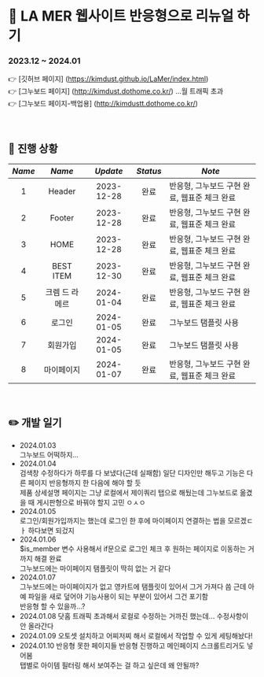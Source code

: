 :dizzy: LA MER 웹사이트 반응형으로 리뉴얼 하기    
=============

### 2023.12 ~ 2024.01     
:point_right: [깃허브 페이지] (https://kimdust.github.io/LaMer/index.html)  
:point_right: [그누보드 페이지] (http://kimdust.dothome.co.kr/) ...월 트래픽 초과    
:point_right: [그누보드 페이지-백업용] (http://kimdustt.dothome.co.kr/)

<br/>

## :date: 진행 상황

|    _**Name**_ |     _**Name**_     	| _**Update**_| _**Status**_| _**Note**_                                                               	|
|:-------------:|:---------------:   	|:----------:	|:----------:	|-------------------------------------------------------------------------- |
|      1        |      Header       	| 2023-12-28 	|    완료    	| 반응형, 그누보드 구현 완료, 웹표준 체크 완료                               	|
|      2        |      Footer       	| 2023-12-28 	|    완료    	| 반응형, 그누보드 구현 완료, 웹표준 체크 완료                               	|
|      3        |       HOME      	  | 2023-12-28 	|    완료    	| 반응형, 그누보드 구현 완료, 웹표준 체크 완료                               	|
|      4        |    BEST ITEM    	  | 2023-12-30 	|    완료    	| 반응형, 그누보드 구현 완료, 웹표준 체크 완료                                	|
|      5        | 크렘 드 라 메르 	    | 2024-01-04 	|   완료     	| 반응형, 그누보드 구현 완료, 웹표준 체크 완료                                	|
|      6        |      로그인       	  | 2024-01-05	|    완료   	| 그누보드 탬플릿 사용                                                       	|
|      7        |     회원가입        	| 2024-01-05  |    완료   	| 그누보드 탬플릿 사용                                                       	|
|      8        |     마이페이지      	| 2024-01-07  |    완료    	| 반응형, 그누보드 구현 완료, 웹표준 체크 완료                                	|

<br/>

## :pencil2: 개발 일기
- 2024.01.03    
  그누보드 어떡하지...
- 2024.01.04    
  검색창 수정하다가 하루를 다 보냈다(근데 실패함) 일단 디자인만 해두고 기능은 다른 페이지 반응형까지 한 다음에 해야 할 듯   
  제품 상세설명 페이지는 그냥 로컬에서 제이쿼리 탭으로 해뒀는데 그누보드로 옮겼을 때 게시판형으로 바꿔야 할지 고민 ㅇㅅㅇ    
- 2024.01.05    
  로그인/회원가입까지는 했는데 로그인 한 후에 마이페이지 연결하는 법을 모르겠ㄷㅏ 하다보면 되겄지 
- 2024.01.06   
  $is_member 변수 사용해서 if문으로 로그인 체크 후 원하는 페이지로 이동하는 거까지 해결 완료   
  그누보드에는 마이페이지 탬플릿이 딱히 없는 거 같다     
- 2024.01.07     
  그누보드에는 마이페이지가 없고 영카트에 탬플릿이 있어서 그거 가져다 씀 근데 아예 파일을 새로 덮어야 기능사용이 되는 부분이 있어서 그건 포기함     
  반응형 할 수 있을까...?
- 2024.01.08
  닷홈 트래픽 초과해서 로컬로 수정하는 거까진 했는데... 수정사항이 안 올라간다    
- 2024.01.09
  오토셋 설치하고 어찌저찌 해서 로컬에서 작업할 수 있게 세팅해놨다!   
- 2024.01.10
  반응형 못한 페이지들 반응형 진행하고 메인페이지 스크롤트리거도 넣어봄    
  탭별로 아이템 필터링 해서 보여주는 걸 하고 싶은데 왜 안될까?
